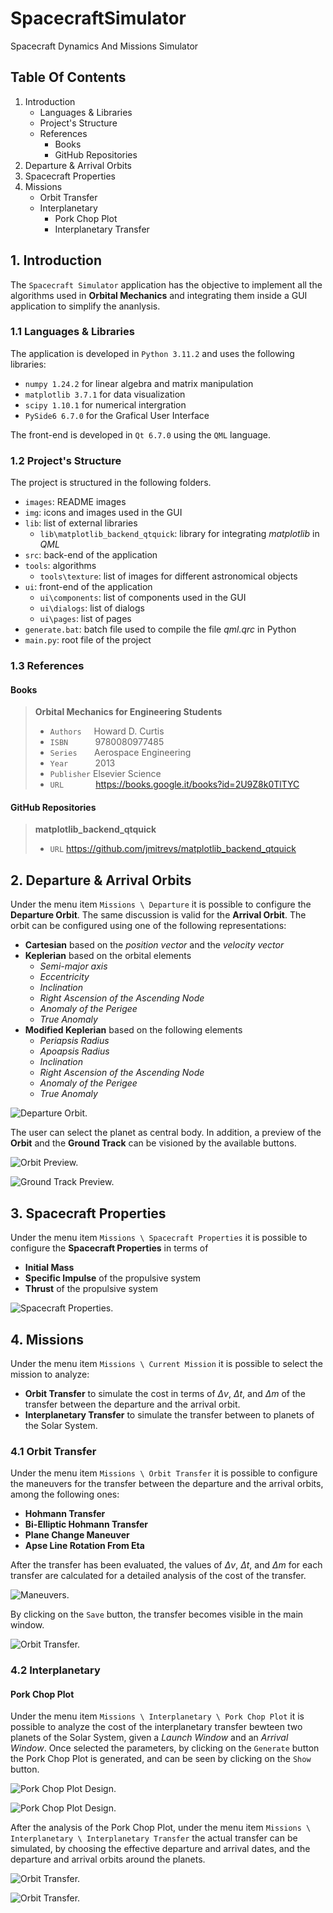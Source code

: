 # SpacecraftSimulator

Spacecraft Dynamics And Missions Simulator

## Table Of Contents

1. Introduction
    - Languages & Libraries
    - Project's Structure
    - References
        - Books
        - GitHub Repositories
2. Departure & Arrival Orbits
3. Spacecraft Properties
4. Missions
    - Orbit Transfer
    - Interplanetary
        - Pork Chop Plot
        - Interplanetary Transfer

## 1. Introduction

The `Spacecraft Simulator` application has the objective to implement all the algorithms used in **Orbital Mechanics** and integrating them inside a GUI application to simplify the ananlysis.

### 1.1 Languages & Libraries

The application is developed in `Python 3.11.2` and uses the following libraries:

- `numpy 1.24.2` for linear algebra and matrix manipulation
- `matplotlib 3.7.1` for data visualization
- `scipy 1.10.1` for numerical intergration
- `PySide6 6.7.0` for the Grafical User Interface

The front-end is developed in `Qt 6.7.0` using the `QML` language.

### 1.2 Project's Structure

The project is structured in the following folders.

- `images`: README images
- `img`: icons and images used in the GUI
- `lib`: list of external libraries
    - `lib\matplotlib_backend_qtquick`: library for integrating *matplotlib* in *QML*
- `src`: back-end of the application
- `tools`: algorithms
    - `tools\texture`: list of images for different astronomical objects
- `ui`: front-end of the application
    - `ui\components`: list of components used in the GUI
    - `ui\dialogs`: list of dialogs
    - `ui\pages`: list of pages
- `generate.bat`: batch file used to compile the file *qml.qrc* in Python
- `main.py`: root file of the project

### 1.3 References

#### Books

> **Orbital Mechanics for Engineering Students**
> - `Authors`&nbsp;&nbsp;&nbsp;&nbsp;&nbsp;Howard D. Curtis
> - `ISBN`&nbsp;&nbsp;&nbsp;&nbsp;&nbsp;&nbsp;&nbsp;&nbsp;&nbsp;&nbsp;&nbsp;9780080977485
> - `Series`&nbsp;&nbsp;&nbsp;&nbsp;&nbsp;&nbsp;&nbsp;Aerospace Engineering
> - `Year`&nbsp;&nbsp;&nbsp;&nbsp;&nbsp;&nbsp;&nbsp;&nbsp;&nbsp;&nbsp;&nbsp;2013
> - `Publisher`&nbsp;Elsevier Science
> - `URL`&nbsp;&nbsp;&nbsp;&nbsp;&nbsp;&nbsp;&nbsp;&nbsp;&nbsp;&nbsp;&nbsp;&nbsp;&nbsp;https://books.google.it/books?id=2U9Z8k0TlTYC

<!-- | Title  | Authors | ISBN | Series | Year | Publisher | URL |
| ------------- | ------------- | ------------- | ------------- | ------------- | ------------- | ------------- |
| Content Cell  | Content Cell  | Content Cell  | Content Cell  | Content Cell  | Content Cell  | Content Cell  | -->

#### GitHub Repositories

> **matplotlib_backend_qtquick**
> - `URL` https://github.com/jmitrevs/matplotlib_backend_qtquick

## 2. Departure & Arrival Orbits

Under the menu item `Missions \ Departure` it is possible to configure the **Departure Orbit**. The same discussion is valid for the **Arrival Orbit**. The orbit can be configured using one of the following representations:
- **Cartesian** based on the *position vector* and the *velocity vector*
- **Keplerian** based on the orbital elements
    - *Semi-major axis*
    - *Eccentricity*
    - *Inclination*
    - *Right Ascension of the Ascending Node*
    - *Anomaly of the Perigee*
    - *True Anomaly*
- **Modified Keplerian** based on the following elements
    - *Periapsis Radius*
    - *Apoapsis Radius*
    - *Inclination*
    - *Right Ascension of the Ascending Node*
    - *Anomaly of the Perigee*
    - *True Anomaly*

![Departure Orbit.](./images/departure_orbit.png)

The user can select the planet as central body. In addition, a preview of the **Orbit** and the **Ground Track** can be visioned by the available buttons.

![Orbit Preview.](./images/orbit_preview.png)

![Ground Track Preview.](./images/ground_track_preview.png)

## 3. Spacecraft Properties

Under the menu item `Missions \ Spacecraft Properties` it is possible to configure the **Spacecraft Properties** in terms of

- **Initial Mass**
- **Specific Impulse** of the propulsive system
- **Thrust** of the propulsive system

![Spacecraft Properties.](./images/spacecraft_properties.png)

## 4. Missions

Under the menu item `Missions \ Current Mission` it is possible to select the mission to analyze:
- **Orbit Transfer** to simulate the cost in terms of $\Delta v$, $\Delta t$, and $\Delta m$ of the transfer between the departure and the arrival orbit.
- **Interplanetary Transfer** to simulate the transfer between to planets of the Solar System.

### 4.1 Orbit Transfer

Under the menu item `Missions \ Orbit Transfer` it is possible to configure the maneuvers for the transfer between the departure and the arrival orbits, among the following ones:
- **Hohmann Transfer**
- **Bi-Elliptic Hohmann Transfer**
- **Plane Change Maneuver**
- **Apse Line Rotation From Eta**

After the transfer has been evaluated, the values of $\Delta v$, $\Delta t$, and $\Delta m$ for each transfer are calculated for a detailed analysis of the cost of the transfer.

![Maneuvers.](./images/maneuvers.png)

By clicking on the `Save` button, the transfer becomes visible in the main window.

![Orbit Transfer.](./images/orbit_transfer.png)

### 4.2 Interplanetary

#### Pork Chop Plot

Under the menu item `Missions \ Interplanetary \ Pork Chop Plot` it is possible to analyze the cost of the interplanetary transfer bewteen two planets of the Solar System, given a *Launch Window* and an *Arrival Window*. Once selected the parameters, by clicking on the `Generate` button the Pork Chop Plot is generated, and can be seen by clicking on the `Show` button.

![Pork Chop Plot Design.](./images/pork_chop_plot_design.png)

![Pork Chop Plot Design.](./images/pork_chop_plot.png)

After the analysis of the Pork Chop Plot, under the menu item `Missions \ Interplanetary \ Interplanetary Transfer` the actual transfer can be simulated, by choosing the effective departure and arrival dates, and the departure and arrival orbits around the planets.

![Orbit Transfer.](./images/interplanetary_transfer_design.png)

![Orbit Transfer.](./images/interplanetary_transfer.png)